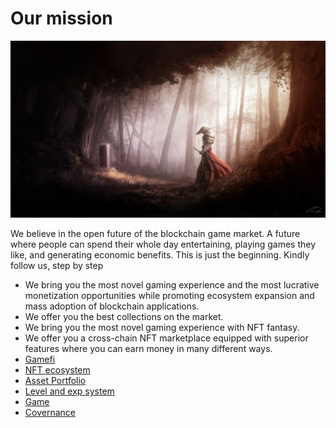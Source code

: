 # Our mission

![banner zurag oruulna](../.gitbook/assets/wp6177681.jpg)

We believe in the open future of the blockchain game market. A future where people can spend their whole day entertaining, playing games they like, and generating economic benefits. This is just the beginning. Kindly follow us, step by step

* We bring you the most novel gaming experience and the most lucrative monetization opportunities while promoting ecosystem expansion and mass adoption of blockchain applications.
* We offer you the best collections on the market.
* We bring you the most novel gaming experience with NFT fantasy.
* We offer you a cross-chain NFT marketplace equipped with superior features where you can earn money in many different ways.
* [Gamefi](gamefi/)
* [NFT ecosystem](nft-ecosystem/)
* [Asset Portfolio](asset-portfolio.md)
* [Level and exp system](level-and-exp-system/)
* [Game](game/)
* [Covernance](../community/governance.md)

## 

